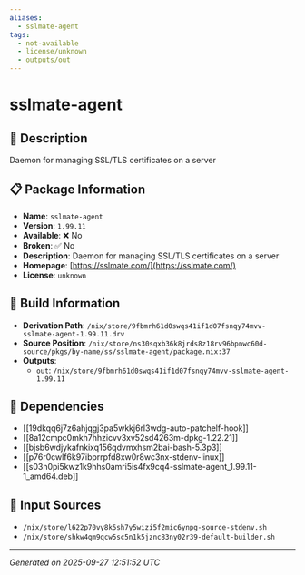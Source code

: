 ```yaml
---
aliases:
  - sslmate-agent
tags:
  - not-available
  - license/unknown
  - outputs/out
---
```


# sslmate-agent

## 📝 Description

Daemon for managing SSL/TLS certificates on a server

## 📋 Package Information

- **Name**: `sslmate-agent`
- **Version**: `1.99.11`
- **Available**: ❌ No
- **Broken**: ✅ No
- **Description**: Daemon for managing SSL/TLS certificates on a server
- **Homepage**: [https://sslmate.com/](https://sslmate.com/)
- **License**: `unknown`

## 🔧 Build Information

- **Derivation Path**: `/nix/store/9fbmrh61d0swqs41if1d07fsnqy74mvv-sslmate-agent-1.99.11.drv`
- **Source Position**: `/nix/store/ns30sqxb36k8jrds8z18rv96bpnwc60d-source/pkgs/by-name/ss/sslmate-agent/package.nix:37`
- **Outputs**:
  - `out`:  `/nix/store/9fbmrh61d0swqs41if1d07fsnqy74mvv-sslmate-agent-1.99.11`

## 🔗 Dependencies

- [[19dkqq6j7z6ahjqgj3pa5wkkj6rl3wdg-auto-patchelf-hook]]
- [[8a12cmpc0mkh7hhzicvv3xv52sd4263m-dpkg-1.22.21]]
- [[bjsb6wdjykafnkixq156qdvmxhsm2bai-bash-5.3p3]]
- [[p76r0cwlf6k97ibprrpfd8xw0r8wc3nx-stdenv-linux]]
- [[s03n0pi5kwz1k9hhs0amri5is4fx9cq4-sslmate-agent_1.99.11-1_amd64.deb]]

## 📁 Input Sources

- `/nix/store/l622p70vy8k5sh7y5wizi5f2mic6ynpg-source-stdenv.sh`
- `/nix/store/shkw4qm9qcw5sc5n1k5jznc83ny02r39-default-builder.sh`

---
*Generated on 2025-09-27 12:51:52 UTC*
